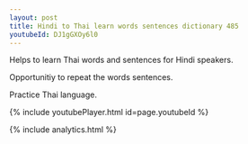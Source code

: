 ```yaml
---
layout: post
title: Hindi to Thai learn words sentences dictionary 485 
youtubeId: DJ1gGXOy6l0
---
```

 
 
Helps to learn Thai words and sentences for Hindi speakers.

Opportunitiy to repeat the words sentences. 

Practice Thai language. 
 
{% include youtubePlayer.html id=page.youtubeId %}
 
 
{% include analytics.html %}